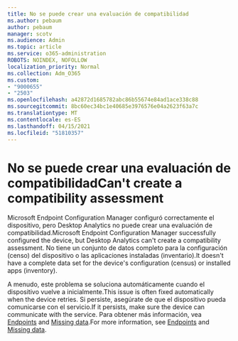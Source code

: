 ```yaml
---
title: No se puede crear una evaluación de compatibilidad
ms.author: pebaum
author: pebaum
manager: scotv
ms.audience: Admin
ms.topic: article
ms.service: o365-administration
ROBOTS: NOINDEX, NOFOLLOW
localization_priority: Normal
ms.collection: Adm_O365
ms.custom:
- "9000655"
- "2503"
ms.openlocfilehash: a42872d1685782abc86b55674e84ad1ace338c88
ms.sourcegitcommit: 8bc60ec34bc1e40685e3976576e04a2623f63a7c
ms.translationtype: MT
ms.contentlocale: es-ES
ms.lasthandoff: 04/15/2021
ms.locfileid: "51810357"
---
```

# <a name="cant-create-a-compatibility-assessment"></a><span data-ttu-id="90534-102">No se puede crear una evaluación de compatibilidad</span><span class="sxs-lookup"><span data-stu-id="90534-102">Can't create a compatibility assessment</span></span>

<span data-ttu-id="90534-103">Microsoft Endpoint Configuration Manager configuró correctamente el dispositivo, pero Desktop Analytics no puede crear una evaluación de compatibilidad.</span><span class="sxs-lookup"><span data-stu-id="90534-103">Microsoft Endpoint Configuration Manager successfully configured the device, but Desktop Analytics can't create a compatibility assessment.</span></span> <span data-ttu-id="90534-104">No tiene un conjunto de datos completo para la configuración (censo) del dispositivo o las aplicaciones instaladas (inventario).</span><span class="sxs-lookup"><span data-stu-id="90534-104">It doesn't have a complete data set for the device's configuration (census) or installed apps (inventory).</span></span>

<span data-ttu-id="90534-105">A menudo, este problema se soluciona automáticamente cuando el dispositivo vuelve a inicialmente.</span><span class="sxs-lookup"><span data-stu-id="90534-105">This issue is often fixed automatically when the device retries.</span></span> <span data-ttu-id="90534-106">Si persiste, asegúrate de que el dispositivo pueda comunicarse con el servicio.</span><span class="sxs-lookup"><span data-stu-id="90534-106">If it persists, make sure the device can communicate with the service.</span></span> <span data-ttu-id="90534-107">Para obtener más información, vea [Endpoints](https://docs.microsoft.com/configmgr/desktop-analytics/enable-data-sharing#endpoints) and [Missing data](https://docs.microsoft.com/configmgr/desktop-analytics/monitor-connection-health#missing-data).</span><span class="sxs-lookup"><span data-stu-id="90534-107">For more information, see [Endpoints](https://docs.microsoft.com/configmgr/desktop-analytics/enable-data-sharing#endpoints) and [Missing data](https://docs.microsoft.com/configmgr/desktop-analytics/monitor-connection-health#missing-data).</span></span>
